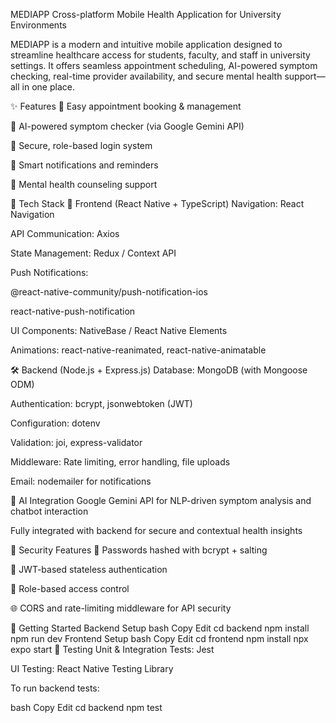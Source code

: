  MEDIAPP
Cross-platform Mobile Health Application for University Environments

MEDIAPP is a modern and intuitive mobile application designed to streamline healthcare access for students, faculty, and staff in university settings. It offers seamless appointment scheduling, AI-powered symptom checking, real-time provider availability, and secure mental health support—all in one place.

✨ Features
📅 Easy appointment booking & management

🤖 AI-powered symptom checker (via Google Gemini API)

🔐 Secure, role-based login system

🔔 Smart notifications and reminders

🧠 Mental health counseling support

🧱 Tech Stack
📱 Frontend (React Native + TypeScript)
Navigation: React Navigation

API Communication: Axios

State Management: Redux / Context API

Push Notifications:

@react-native-community/push-notification-ios

react-native-push-notification

UI Components: NativeBase / React Native Elements

Animations: react-native-reanimated, react-native-animatable

🛠 Backend (Node.js + Express.js)
Database: MongoDB (with Mongoose ODM)

Authentication: bcrypt, jsonwebtoken (JWT)

Configuration: dotenv

Validation: joi, express-validator

Middleware: Rate limiting, error handling, file uploads

Email: nodemailer for notifications

🧠 AI Integration
Google Gemini API for NLP-driven symptom analysis and chatbot interaction

Fully integrated with backend for secure and contextual health insights

🔐 Security Features
🔑 Passwords hashed with bcrypt + salting

🪪 JWT-based stateless authentication

🧍 Role-based access control

🌐 CORS and rate-limiting middleware for API security

🚀 Getting Started
Backend Setup
bash
Copy
Edit
cd backend
npm install
npm run dev
Frontend Setup
bash
Copy
Edit
cd frontend
npm install
npx expo start
🧪 Testing
Unit & Integration Tests: Jest

UI Testing: React Native Testing Library

To run backend tests:

bash
Copy
Edit
cd backend
npm test
